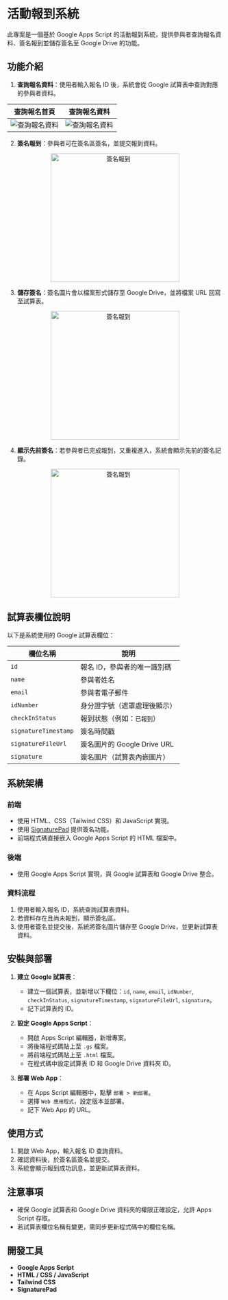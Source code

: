 # 活動報到系統

此專案是一個基於 Google Apps Script 的活動報到系統，提供參與者查詢報名資料、簽名報到並儲存簽名至 Google Drive 的功能。

## 功能介紹

1. **查詢報名資料**：使用者輸入報名 ID 後，系統會從 Google 試算表中查詢對應的參與者資料。

| 查詢報名首頁      | 查詢報名資料 |
|:------------------:|:------------------:|
|![查詢報名資料](images/home.png) | ![查詢報名資料](images/search.png) |


2. **簽名報到**：參與者可在簽名區簽名，並提交報到資料。
<div align="center">
  <img src="images/signature.png" alt="簽名報到" width="300">
</div>

3. **儲存簽名**：簽名圖片會以檔案形式儲存至 Google Drive，並將檔案 URL 回寫至試算表。
<div align="center">
  <img src="images/sign-in-done.png" alt="簽名報到" width="300">
</div>

4. **顯示先前簽名**：若參與者已完成報到，又重複進入，系統會顯示先前的簽名記錄。
<div align="center">
  <img src="images/re-sign-in.png" alt="簽名報到" width="300">
</div>


## 試算表欄位說明

以下是系統使用的 Google 試算表欄位：

| 欄位名稱             | 說明                       |
|----------------------|----------------------------|
| `id`                | 報名 ID，參與者的唯一識別碼 |
| `name`              | 參與者姓名                 |
| `email`             | 參與者電子郵件             |
| `idNumber`          | 身分證字號（遮罩處理後顯示）|
| `checkInStatus`     | 報到狀態（例如：`已報到`）  |
| `signatureTimestamp`| 簽名時間戳                 |
| `signatureFileUrl`  | 簽名圖片的 Google Drive URL |
| `signature`         | 簽名圖片（試算表內嵌圖片） |

## 系統架構

### 前端
- 使用 HTML、CSS（Tailwind CSS）和 JavaScript 實現。
- 使用 [SignaturePad](https://github.com/szimek/signature_pad) 提供簽名功能。
- 前端程式碼直接嵌入 Google Apps Script 的 HTML 檔案中。

### 後端
- 使用 Google Apps Script 實現，與 Google 試算表和 Google Drive 整合。

### 資料流程
1. 使用者輸入報名 ID，系統查詢試算表資料。
2. 若資料存在且尚未報到，顯示簽名區。
3. 使用者簽名並提交後，系統將簽名圖片儲存至 Google Drive，並更新試算表資料。

## 安裝與部署

1. **建立 Google 試算表**：
   - 建立一個試算表，並新增以下欄位：`id`, `name`, `email`, `idNumber`, `checkInStatus`, `signatureTimestamp`, `signatureFileUrl`, `signature`。
   - 記下試算表的 ID。

2. **設定 Google Apps Script**：
   - 開啟 Apps Script 編輯器，新增專案。
   - 將後端程式碼貼上至 `.gs` 檔案。
   - 將前端程式碼貼上至 `.html` 檔案。
   - 在程式碼中設定試算表 ID 和 Google Drive 資料夾 ID。

3. **部署 Web App**：
   - 在 Apps Script 編輯器中，點擊 `部署 > 新部署`。
   - 選擇 `Web 應用程式`，設定版本並部署。
   - 記下 Web App 的 URL。

## 使用方式

1. 開啟 Web App，輸入報名 ID 查詢資料。
2. 確認資料後，於簽名區簽名並提交。
3. 系統會顯示報到成功訊息，並更新試算表資料。

## 注意事項

- 確保 Google 試算表和 Google Drive 資料夾的權限正確設定，允許 Apps Script 存取。
- 若試算表欄位名稱有變更，需同步更新程式碼中的欄位名稱。

## 開發工具

- **Google Apps Script**
- **HTML / CSS / JavaScript**
- **Tailwind CSS**
- **SignaturePad**